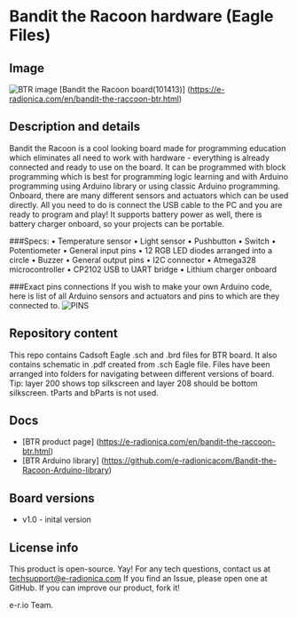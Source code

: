 # Bandit the Racoon hardware (Eagle Files)
## Image
![BTR image](https://e-radionica.com/media/catalog/product/m/k/mkf_6637-4.jpg)
[Bandit the Racoon board(101413)] (https://e-radionica.com/en/bandit-the-raccoon-btr.html)

## Description and details
Bandit the Racoon is a cool looking board made for programming education which eliminates all need to work with hardware - everything is already connected and ready to use on the board. It can be programmed with block programming which is best for programming logic learning and with Arduino programming using Arduino library or using classic Arduino programming.
Onboard, there are many different sensors and actuators which can be used directly. All you need to do is connect the USB cable to the PC and you are ready to program and play! It supports battery power as well, there is battery charger onboard, so your projects can be portable.

###Specs:
• Temperature sensor
• Light sensor 
• Pushbutton
• Switch
• Potentiometer
• General input pins
• 12 RGB LED diodes arranged into a circle
• Buzzer
• General output pins
• I2C connector
• Atmega328 microcontroller
• CP2102 USB to UART bridge
• Lithium charger onboard

###Exact pins connections
If you wish to make your own Arduino code, here is list of all Arduino sensors and actuators and pins to which are they connected to. 
![PINS](https://e-radionica.com/media/tmp/catalog/product/b/t/btr_pins.png)

## Repository content
This repo contains Cadsoft Eagle .sch and .brd files for BTR board. It also contains schematic in .pdf created from .sch Eagle file. 
Files have been arranged into folders for navigating between different versions of board. 
Tip: layer 200 shows top silkscreen and layer 208 should be bottom silkscreen. tParts and bParts is not used.

## Docs
- [BTR product page] (https://e-radionica.com/en/bandit-the-raccoon-btr.html)
- [BTR Arduino library] (https://github.com/e-radionicacom/Bandit-the-Racoon-Arduino-library)

## Board versions
- v1.0 - inital version

## License info
This product is open-source. Yay!
For any tech questions, contact us at techsupport@e-radionica.com
If you find an Issue, please open one at GitHub. If you can improve our product, fork it!

e-r.io Team.